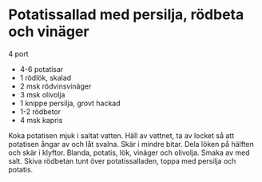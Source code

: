 # Potatissallad med persilja, rödbeta och vinäger

4 port

 - 4-6 potatisar
 - 1 rödlök, skalad
 - 2 msk rödvinsvinäger
 - 3 msk olivolja
 - 1 knippe persilja, grovt hackad
 - 1-2 rödbetor
 - 4 msk kapris

Koka potatisen mjuk i saltat vatten. Häll av vattnet, ta av locket så att potatisen ångar av och låt svalna. Skär i mindre bitar. Dela löken på hälften och skär i klyftor. Blanda, potatis, lök, vinäger och olivolja. Smaka av med salt. Skiva rödbetan tunt över potatissalladen, toppa med persilja
och potatis.
